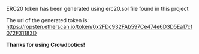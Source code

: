 ERC20 token has been generated using erc20.sol file found in this project

The url of the generated token is: https://ropsten.etherscan.io/token/0x2FDc932FAb597Ce474e6D3D5Ea17cf072F31183D

**Thanks for using Crowdbotics!**